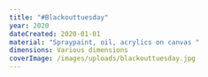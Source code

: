 ```yaml
---
title: "#Blackouttuesday"
year: 2020
dateCreated: 2020-01-01
material: "Spraypaint, oil, acrylics on canvas "
dimensions: Various dimensions
coverImage: /images/uploads/blackouttuesday.jpg
---
```

